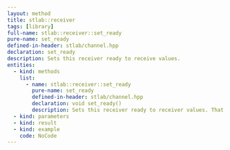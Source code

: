 ```yaml
---
layout: method
title: stlab::receiver
tags: [library]
full-name: stlab::receiver::set_ready
pure-name: set_ready
defined-in-header: stlab/channel.hpp 
declaration: set_ready
description: Sets this receiver ready to receive values.
entities:
  - kind: methods
    list:
      - name: stlab::receiver::set_ready
        pure-name: set_ready
        defined-in-header: stlab/channel.hpp 
        declaration: void set_ready()
        description: Sets this receiver ready to receiver values. That implies that no more downstream processes can be attached.
  - kind: parameters
  - kind: result
  - kind: example
    code: NoCode
---
```


